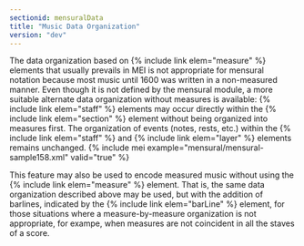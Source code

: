 ```yaml
---
sectionid: mensuralData
title: "Music Data Organization"
version: "dev"
---
```


The data organization based on {% include link elem="measure" %} elements that usually prevails in MEI is not appropriate for mensural notation because most music until 1600 was written in a non-measured manner. Even though it is not defined by the mensural module, a more suitable alternate data organization without measures is available: {% include link elem="staff" %} elements may occur directly within the {% include link elem="section" %} element without being organized into measures first. The organization of events (notes, rests, etc.) within the {% include link elem="staff" %} and {% include link elem="layer" %} elements remains unchanged.
{% include mei example="mensural/mensural-sample158.xml" valid="true" %}
    
This feature may also be used to encode measured music without using the {% include link elem="measure" %} element. That is, the same data organization described above may be used, but with the addition of barlines, indicated by the {% include link elem="barLine" %} element, for those situations where a measure-by-measure organization is not appropriate, for exampe, when measures are not coincident in all the staves of a score.
